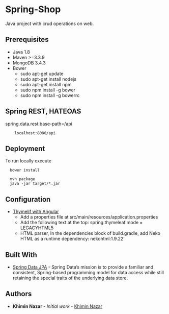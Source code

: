 # Spring-Shop
   Java project with crud operations on web.
   
 ## Prerequisites
 * Java 1.8
 * Maven >=3.3.9
 * MongoDB 3.4.3
 * Bower
    - sudo apt-get update
    - sudo apt-get install nodejs
    - sudo apt-get install npm
    - sudo npm install -g bower 
    - sudo npm install -g bowerrc
 
 ## Spring REST, HATEOAS
 spring.data.rest.base-path=/api

        localhost:8080/api
        
 ## Deployment
 To run locally execute
 
      bower install
      
      mvn package
      java -jar target/*.jar 
      
## Configuration 
     
  * [Thymelif with Angular](https://teamtreehouse.com/library/using-thymeleaf-to-serve-html)
    - Add a properties file at src/main/resources/application.properties
    - Add the following text at the top:
       spring.thymeleaf.mode = LEGACYHTML5
    - HTML parser, In the dependencies block of build.gradle, add Neko HTML as a runtime dependency:
      nekohtml:1.9.22'  

## Built With
  * [Spring Data JPA](https://github.com/spring-projects/spring-data-mongodb) - Spring Data’s mission is to provide a familiar and consistent, Spring-based programming model for data access while still retaining the special traits of the underlying data store. 
## Authors
* **Khimin Nazar** - *Initial work* - [Khimin Nazar](https://github.com/naz1719)

